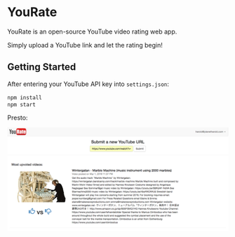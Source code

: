 # YouRate

YouRate is an open-source YouTube video rating web app. 

Simply upload a YouTube link and let the rating begin!

## Getting Started

After entering your YouTube API key into `settings.json`:

	npm install
	npm start

Presto: 

![YouRate screenshot](docs/screenshot.png "YouRate screenshot")
